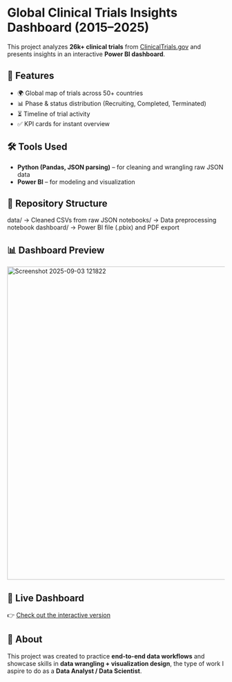 # Global Clinical Trials Insights Dashboard (2015–2025)

This project analyzes **26k+ clinical trials** from [ClinicalTrials.gov](https://clinicaltrials.gov) and presents insights in an interactive **Power BI dashboard**.  

## 🚀 Features
- 🌍 Global map of trials across 50+ countries  
- 📊 Phase & status distribution (Recruiting, Completed, Terminated)  
- ⏳ Timeline of trial activity  
- ✅ KPI cards for instant overview  

## 🛠 Tools Used
- **Python (Pandas, JSON parsing)** – for cleaning and wrangling raw JSON data  
- **Power BI** – for modeling and visualization  

## 📂 Repository Structure
data/ → Cleaned CSVs from raw JSON
notebooks/ → Data preprocessing notebook
dashboard/ → Power BI file (.pbix) and PDF export

## 📊 Dashboard Preview
<img width="1279" height="723" alt="Screenshot 2025-09-03 121822" src="https://github.com/user-attachments/assets/a07af3b4-65b4-4922-9c4c-1eeab8ecb4fb" />

## 🔗 Live Dashboard
👉 [Check out the interactive version](<(https://app.powerbi.com/reportEmbed?reportId=c6900612-472d-4e39-916a-5ddc14c5af07&autoAuth=true&ctid=6c425ff2-6865-42df-a4db-8e6af634813d)>)  

## 🙌 About
This project was created to practice **end-to-end data workflows** and showcase skills in **data wrangling + visualization design**, the type of work I aspire to do as a **Data Analyst / Data Scientist**.
